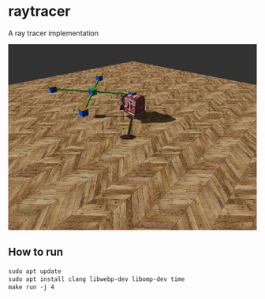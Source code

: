 # raytracer
A ray tracer implementation

![animation](https://raw.githubusercontent.com/markusheimerl/raytracer/4ee7c04c67b42cb8211b24771bf415078c1187b0/20250127_141008_rendering.webp)

## How to run
```
sudo apt update
sudo apt install clang libwebp-dev libomp-dev time
make run -j 4
```
